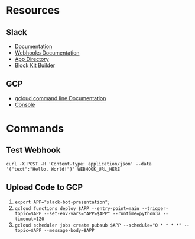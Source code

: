 # Resources

## Slack

- [Documentation](https://api.slack.com/)
- [Webhooks Documentation](https://api.slack.com/messaging/webhooks#sending_messages)
- [App Directory](https://api.slack.com/apps)
- [Block Kit Builder](https://app.slack.com/block-kit-builder)

## GCP

- [gcloud command line Documentation](https://cloud.google.com/sdk/gcloud/reference)
- [Console](console.cloud.google.com)

# Commands

## Test Webhook

`curl -X POST -H 'Content-type: application/json' --data '{"text":"Hello, World!"}' WEBHOOK_URL_HERE`

## Upload Code to GCP

1. `export APP="slack-bot-presentation";`
2. `gcloud functions deploy $APP --entry-point=main --trigger-topic=$APP --set-env-vars="APP=$APP" --runtime=python37 --timeout=120`
3. `gcloud scheduler jobs create pubsub $APP --schedule="0 * * * *" --topic=$APP --message-body=$APP`